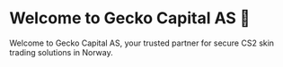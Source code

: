 # Welcome to Gecko Capital AS 🦎
Welcome to Gecko Capital AS, your trusted partner for secure CS2 skin trading solutions in Norway.

